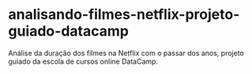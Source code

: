 # analisando-filmes-netflix-projeto-guiado-datacamp
 Análise da duração dos filmes na Netflix com o passar dos anos, projeto guiado da escola de cursos online DataCamp.
